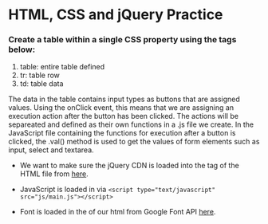 # HTML, CSS and jQuery Practice

### Create a table within a single CSS property using the tags below:

1. table: entire table defined
2. tr: table row
3. td: table data

The data in the table contains input types as buttons that are assigned values. Using the onClick event, this means that we are assigning an execution action after the button has been clicked. The actions will be separeated and defined as their own functions in a .js file we create. In the JavaScript file containing the functions for execution after a button is clicked, the .val() method is used to get the values of form elements such as input, select and textarea.

- We want to make sure the jQuery CDN is loaded into the <head> tag of the HTML file from [here](https://releases.jquery.com/).

- JavaScript is loaded in via 
``` <script type="text/javascript" src="js/main.js"></script> ```

- Font is loaded in the <head> of our html from Google Font API [here](https://fonts.google.com/specimen/Orbitron).


